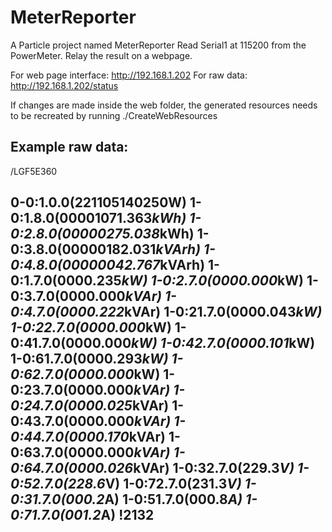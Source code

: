 # MeterReporter

A Particle project named MeterReporter
Read Serial1 at 115200 from the PowerMeter. Relay the result on a webpage.

For web page interface: http://192.168.1.202
For raw data: http://192.168.1.202/status

If changes are made inside the web folder, the generated resources needs to be
recreated by running ./CreateWebResources

Example raw data:
---------------------------------------
/LGF5E360

0-0:1.0.0(221105140250W)
1-0:1.8.0(00001071.363*kWh)
1-0:2.8.0(00000275.038*kWh)
1-0:3.8.0(00000182.031*kVArh)
1-0:4.8.0(00000042.767*kVArh)
1-0:1.7.0(0000.235*kW)
1-0:2.7.0(0000.000*kW)
1-0:3.7.0(0000.000*kVAr)
1-0:4.7.0(0000.222*kVAr)
1-0:21.7.0(0000.043*kW)
1-0:22.7.0(0000.000*kW)
1-0:41.7.0(0000.000*kW)
1-0:42.7.0(0000.101*kW)
1-0:61.7.0(0000.293*kW)
1-0:62.7.0(0000.000*kW)
1-0:23.7.0(0000.000*kVAr)
1-0:24.7.0(0000.025*kVAr)
1-0:43.7.0(0000.000*kVAr)
1-0:44.7.0(0000.170*kVAr)
1-0:63.7.0(0000.000*kVAr)
1-0:64.7.0(0000.026*kVAr)
1-0:32.7.0(229.3*V)
1-0:52.7.0(228.6*V)
1-0:72.7.0(231.3*V)
1-0:31.7.0(000.2*A)
1-0:51.7.0(000.8*A)
1-0:71.7.0(001.2*A)
!2132
---------------------------------------